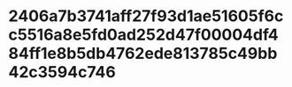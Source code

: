 # 2406a7b3741aff27f93d1ae51605f6cc5516a8e5fd0ad252d47f00004df484ff1e8b5db4762ede813785c49bb42c3594c746